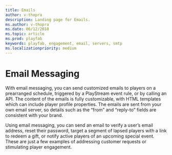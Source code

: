 ```yaml
---
title: Emails
author: v-thopra
description: Landing page for Emails.
ms.author: v-thopra
ms.date: 06/12/2018
ms.topic: article
ms.prod: playfab
keywords: playfab, engagement, email, servers, smtp
ms.localizationpriority: medium
---
```


# Email Messaging

With email messaging, you can send customized emails to players on a prearranged schedule, triggered by a PlayStream event rule, or by calling an API. The content of the emails is fully customizable, with HTML templates which can include player profile properties. The emails are sent from your own email server, so details such as the “from” and “reply-to” fields are consistent with your brand.

Using email messaging, you can send an email to verify a user’s email address, reset their password, target a segment of lapsed players with a link to redeem a gift, or notify active players of an upcoming special event. These are just a few examples of addressing customer requests or stimulating player engagement.
